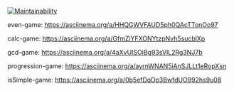 [![Maintainability](https://api.codeclimate.com/v1/badges/7f8a6cdd0c63e79ff2c8/maintainability)](https://codeclimate.com/github/lifechurch/youversion-web-open-ideas/maintainability)

even-game: https://asciinema.org/a/HHQGWVFAUD5ph0QAcTTonOo97

calc-game:  https://asciinema.org/a/GfmZiYFXONYtzpNvh5sucblXp 

gcd-game: https://asciinema.org/a/4aXvUISOiBg93sVlL2Rg3NJ7b

progression-game: https://asciinema.org/a/ayrnWNAN5iAnSJLLt1eRopXsn

isSimple-game:  https://asciinema.org/a/0b5efDqDp3BwfdUO992hs9u08